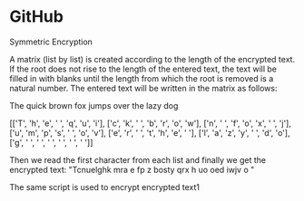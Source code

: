# GitHub
Symmetric Encryption

A matrix (list by list) is created according to the length of the encrypted text.
If the root does not rise to the length of the entered text, the text will be filled in with blanks until the length from which the root is removed is a natural number.
The entered text will be written in the matrix as follows:

The quick brown fox jumps over the lazy dog  

[['T', 'h', 'e', ' ', 'q', 'u', 'i'], 
 ['c', 'k', ' ', 'b', 'r', 'o', 'w'], 
 ['n', ' ', 'f', 'o', 'x', ' ', 'j'], 
 ['u', 'm', 'p', 's', ' ', 'o', 'v'], 
 ['e', 'r', ' ', 't', 'h', 'e', ' '], 
 ['l', 'a', 'z', 'y', ' ', 'd', 'o'], 
 ['g', ' ', ' ', ' ', ' ', ' ', ' ']]


Then we read the first character from each list and finally we get the encrypted text:   "Tcnuelghk mra e fp z  bosty qrx h  uo oed iwjv o "

The same script is used to encrypt encrypted text1
